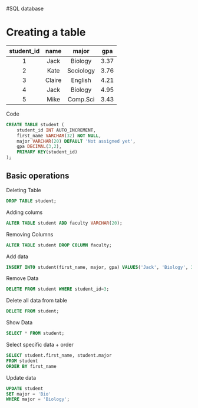#SQL database

<h1>Creating a table</h1>

| student_id|name|major | gpa  |
| :---: | :---: | :---: | :---:|
| 1 | Jack  | Biology   | 3.37 |
| 2 | Kate  | Sociology | 3.76 |
| 3 | Claire| English   | 4.21 |
| 4 | Jack  | Biology   | 4.95 |
| 5 | Mike  | Comp.Sci  | 3.43 |

Code
```sql
CREATE TABLE student (
    student_id INT AUTO_INCREMENT,
    first_name VARCHAR(32) NOT NULL,
    major VARCHAR(20) DEFAULT 'Not assigned yet',
    gpa DECIMAL(3,2),
    PRIMARY KEY(student_id)
);
```

<h2> Basic operations</h2>

Deleting Table
```sql
DROP TABLE student;
```
Adding colums 
```sql
ALTER TABLE student ADD faculty VARCHAR(20);
```
Removing Columns 
```sql
ALTER TABLE student DROP COLUMN faculty;
```
Add data
```sql
INSERT INTO student(first_name, major, gpa) VALUES('Jack', 'Biology', 3.37);
```
Remove Data
```sql
DELETE FROM student WHERE student_id=3;
```
Delete all data from table
```sql
DELETE FROM student;
```
Show Data
```sql
SELECT * FROM student;
```
Select specific data + order
```sql
SELECT student.first_name, student.major
FROM student
ORDER BY first_name
```
Update data
```sql
UPDATE student
SET major = 'Bio'
WHERE major = 'Biology';
```
